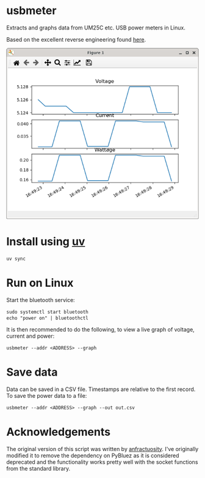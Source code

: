 # usbmeter

Extracts and graphs data from UM25C etc. USB power meters in Linux.

Based on the excellent reverse engineering found [here](https://sigrok.org/wiki/RDTech_UM_series).

![graph](/images/graph.png)

# Install using [uv](https://docs.astral.sh/uv/)

```
uv sync
```

# Run on Linux

Start the bluetooth service:

```
sudo systemctl start bluetooth
echo "power on" | bluetoothctl
```

It is then recommended to do the following, to view a live
graph of voltage, current and power:

```
usbmeter --addr <ADDRESS> --graph
```

# Save data

Data can be saved in a CSV file.
Timestamps are relative to the first record.
To save the power data to a file:

```
usbmeter --addr <ADDRESS> --graph --out out.csv
```

# Acknowledgements

The original version of this script was written by [anfractuosity](https://github.com/anfractuosity/usbmeter).
I've originally modified it to remove the dependency on PyBluez
as it is considered deprecated
and the functionality works pretty well with the socket functions from the standard library.
